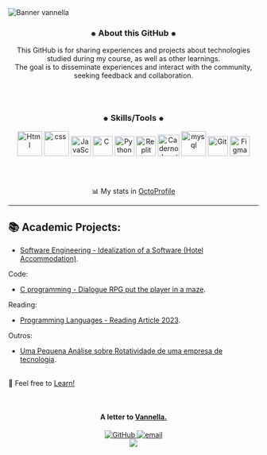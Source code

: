 <img src="https://github.com/vannella/Vannella/blob/dfb52ebd99a1d1ee5ed9a7958bd7377b1fdaa92c/_banner%20github%203%20(2).gif" alt="Banner vannella">

<div align="center">
  <h3>⁕ About this GitHub ⁕</h3>
 This GitHub is for sharing experiences and projects about technologies studied during my course, as well as other learnings.
<br>
The goal is to disseminate experiences and interact with the community, seeking feedback and collaboration.
</div>

<br>

<div align="center">
   <img src="https://media.tenor.com/C9Dy-V7KTMMAAAAi/line.gif" Height="10"><img src="https://media.tenor.com/C9Dy-V7KTMMAAAAi/line.gif" Height="10">
</div>

<br>

<div align="center">
 <h3>⁕ Skills/Tools ⁕</h3>
  
  <img src="https://user-images.githubusercontent.com/25181517/192158954-f88b5814-d510-4564-b285-dff7d6400dad.png" alt="Html" Height="50" Width="50"/>
  <img src="https://user-images.githubusercontent.com/25181517/183898674-75a4a1b1-f960-4ea9-abcb-637170a00a75.png" alt="css" Height="50" Width="50"/>
  <img src="https://user-images.githubusercontent.com/25181517/117447155-6a868a00-af3d-11eb-9cfe-245df15c9f3f.png" alt="JavaScript" Height="40" Width="40"/>
  <img src="https://user-images.githubusercontent.com/25181517/192106070-46255bcf-65e6-4c6b-a296-bf8d0d8fb2a7.png" alt="C" Height="40" Width="40"/>
  <img src="https://user-images.githubusercontent.com/25181517/183423507-c056a6f9-1ba8-4312-a350-19bcbc5a8697.png" alt="Python" Height="40" Width="40"/>
  <img src="https://cdn.jsdelivr.net/gh/devicons/devicon@latest/icons/replit/replit-original.svg" alt="Replit" Height="40" Width="40"/>
  <img src="https://user-images.githubusercontent.com/25181517/183914128-3fc88b4a-4ac1-40e6-9443-9a30182379b7.png" alt="Caderno Jupyter" Height="43" Width="43"/>
  <img src="https://user-images.githubusercontent.com/25181517/183896128-ec99105a-ec1a-4d85-b08b-1aa1620b2046.png" alt="mysql" Height="50" Width="50"/>
  <img src="https://cdn.jsdelivr.net/gh/devicons/devicon@latest/icons/git/git-original.svg" alt="Git" Height="40" Width="40"/>
  <img src="https://user-images.githubusercontent.com/25181517/189715289-df3ee512-6eca-463f-a0f4-c10d94a06b2f.png" alt="Figma" Height="40" Width="40"/>

</div>
</h3>

<br>

<div align="center">
   <img src="https://media.tenor.com/C9Dy-V7KTMMAAAAi/line.gif" Height="10"><img src="https://media.tenor.com/C9Dy-V7KTMMAAAAi/line.gif" Height="10">
</div>

<br>

<div align="center">

   📊 My stats in [OctoProfile](https://octoprofile.vercel.app/user?id=Vannella)

</div>


---

<H2>📚 Academic Projects:</H2>

- [Software Engineering - Idealization of a Software (Hotel Accommodation)](https://github.com/Vannella/ES1-HospedagemHotel). <br>

Code:
- [C programming - Dialogue RPG put the player in a maze](https://github.com/Vannella/ESCAPE-THE-MAZE). <br>

Reading:
- [Programming Languages - Reading Article 2023](https://github.com/Vannella/LeituraArtigo2023). <br>

Outros:
- [Uma Pequena Análise sobre Rotatividade de uma empresa de tecnologia](https://github.com/vannella/AnaliseRotatividade). <br><br>
  
🚀 Feel free to [Learn!](https://github.com/Vannella/Aprendizagem)

<br>

 <div align="center">
   <h4>A letter to <a href="https://github.com/vannella/Vannella/issues/new?assignees=&labels=good+first+issue&projects=&template=%F0%9F%93%9Cletter-to-vannella--.md&title=%F0%9F%96%8A+Writing-">Vannella.</a></h4>
   <a href="https://github.com/Vannella">
      <img src="https://img.shields.io/badge/GitHub-000000?style=for-the-badge&logo=github&logoColor=purple" alt="GitHub">
   </a>
   
   <a href="https://giovanavannela@gmail.com">
      <img src="https://img.shields.io/badge/Gmail-000000?style=for-the-badge&logo=gmail&logoColor=purple" alt="email"/><br>
   </a>
    <img src="https://komarev.com/ghpvc/?username=vannella&label=Profile%20views&color=000000&style=flat">
</div>






